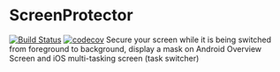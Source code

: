 # ScreenProtector
[![Build Status](https://travis-ci.org/mihui/ScreenProtector.svg?branch=master)](https://travis-ci.org/mihui/ScreenProtector)
[![codecov](https://codecov.io/gh/mihui/ScreenProtector/branch/master/graph/badge.svg)](https://codecov.io/gh/mihui/ScreenProtector)
Secure your screen while it is being switched from foreground to background, display a mask on Android Overview Screen and iOS multi-tasking screen (task switcher)
